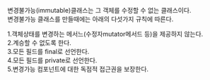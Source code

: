 변경불가능(immutable)클래스는 그 객체를 수정할 수 없는 클래스이다.  
변경불가능 클래스를 만들때에는 아래의 다섯가지 규칙에 따른다.  

1.객체상태를 변경하는 메서느(수정자mutator메서드 등)을 제공하지 않는다.  
2.계승할 수 없도록 한다.  
3.모든 필드를 final로 선언한다.  
4.모든 필드를 private로 선언한다.  
5.변경가능 컴포넌트에 대한 독점적 접근권을 보장한다.  
